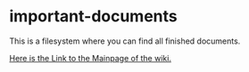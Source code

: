 important-documents
===================

This is a filesystem where you can find all finished documents.

[Here is the Link to the Mainpage of the wiki.](https://github.com/Carduinodroid/carduinodroid/wiki)
